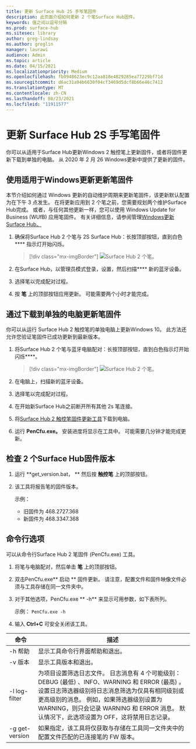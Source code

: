 ```yaml
---
title: 更新 Surface Hub 2S 手写笔固件
description: 此页面介绍如何更新 2 个笔Surface Hub固件。
keywords: 值之间以逗号分隔
ms.prod: surface-hub
ms.sitesec: library
author: greg-lindsay
ms.author: greglin
manager: laurawi
audience: Admin
ms.topic: article
ms.date: 04/15/2021
ms.localizationpriority: Medium
ms.openlocfilehash: fb0948623ec9c12aa818e4829285ea77229bf71d
ms.sourcegitcommit: d6ac31a94b6630f04cf3469d5dcf8b66e46c7412
ms.translationtype: MT
ms.contentlocale: zh-CN
ms.lasthandoff: 08/23/2021
ms.locfileid: "11911577"
---
```

# <a name="update-pen-firmware-on-surface-hub-2s"></a>更新 Surface Hub 2S 手写笔固件

你可以从适用于Surface Hub更新Windows 2 触控笔上更新固件，或者将固件更新下载到单独的电脑。 从 2020 年 2 月 26 Windows更新中提供了更新的固件。 

## <a name="update-pen-firmware-using-windows-update-for-business"></a>使用适用于Windows更新更新笔固件

本节介绍如何通过 Windows 更新的自动维护周期来更新笔固件，该更新默认配置为在下午 3 点发生。 在将更新应用到 2 个笔之前，您需要规划两个维护Surface Hub完成。 或者，与任何其他更新一样，您可以使用 Windows Update for Business (WUfB) 应用笔固件。 有关详细信息，请参阅管理[Windows更新Surface Hub。](manage-windows-updates-for-surface-hub.md)

1. 确保将Surface Hub 2 个笔与 2S Surface Hub：长按顶部按钮，直到白色**** 指示灯开始闪烁。

    > [!div class="mx-imgBorder"]
    > ![Surface Hub 2 个笔。](images/sh2-pen-1.png)

2. 在Surface Hub，以管理员模式登录，设置，然后扫描**** 新的蓝牙设备。

3. 选择笔以完成配对过程。

4. 按 **笔** 上的顶部按钮应用更新。 可能需要两个小时才能完成。

## <a name="update-pen-firmware-by-downloading-to-separate-pc"></a>通过下载到单独的电脑更新笔固件

你可以从运行 Surface Hub 2 触控笔的单独电脑上更新Windows 10。 此方法还允许您验证笔固件已成功更新到最新版本。

1. 将Surface Hub 2 个笔与蓝牙电脑配对：长按顶部按钮，直到白色指示灯开始闪烁****。

    > [!div class="mx-imgBorder"]
    > ![Surface Hub 2 个笔。](images/sh2-pen-1.png)

2. 在电脑上，扫描新的蓝牙设备。

3. 选择笔以完成配对过程。

4. 在开始新Surface Hub之前断开所有其他 2s 笔连接。

5. 将[Surface Hub 2 触控笔固件更新工具](https://download.microsoft.com/download/8/3/F/83FD5089-D14E-42E3-AF7C-6FC36F80D347/Pen_Firmware_Tool.zip)下载到电脑。

6. 运行 **PenCfu.exe。** 安装进度将显示在工具中。 可能需要几分钟才能完成更新。 


## <a name="check-firmware-version-of-surface-hub-2-pen"></a>检查 2 个Surface Hub固件版本

1. 运行 **get_version.bat， ** 然后按 **触控笔** 上的顶部按钮。

2. 该工具将报告笔的固件版本。 

   示例：
    - 旧固件为 468.2727.368
    - 新固件为 468.3347.368

## <a name="command-line-options"></a>命令行选项

可以从命令行Surface Hub 2 笔固件 (PenCfu.exe) 工具。

1. 将笔与电脑配对，然后单击 **笔** 上的顶部按钮。

2. 双击PenCfu.exe** 启动 ** 固件更新。 请注意，配置文件和固件映像文件必须与工具存储在同一文件夹中。

3. 对于其他选项，PenCfu.exe ** -h** 来显示可用参数，如下表所列。  

   示例： `PenCfu.exe -h`

4. 输入 **Ctrl+C** 可安全关闭该工具。


| 命令 | 描述 |
| -------------- |---------------------------- |
| -h 帮助        | 显示工具命令行界面帮助和退出。 |
| -v 版本     | 显示工具版本和退出。 |
| -l log-filter  | 为项目设置筛选日志文件。 日志消息有 4 个可能级别：DEBUG (最低) 、INFO、WARNING 和 ERROR (最高) 。 设置日志筛选器级别将日志消息筛选为仅具有相同级别或更高级别的消息。 例如，如果筛选器级别设置为 WARNING，则只会记录 WARNING 和 ERROR 消息。 默认情况下，此选项设置为 OFF，这将禁用日志记录。 |
| -g get-version | 如果指定，该工具将仅获取与存储在工具同一文件夹中的配置文件匹配的已连接笔的 FW 版本。  |

